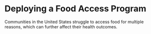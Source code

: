 # Deploying a Food Access Program
Communities in the United States struggle to access food for multiple reasons, which can further affect their health outcomes. 
